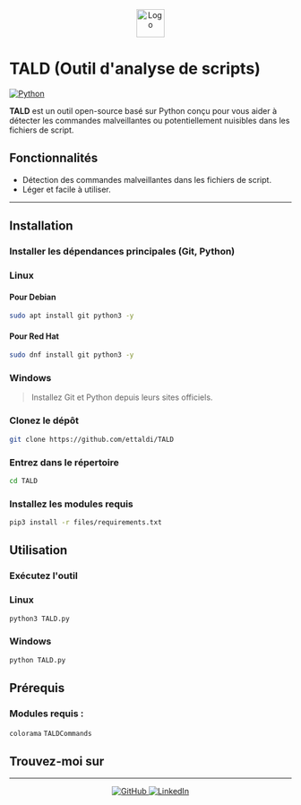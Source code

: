<div align="center">
  <img src="files/logo.png" alt="Logo" width="50" />
</div>

# **TALD (Outil d'analyse de scripts)**

[![Python](https://img.shields.io/badge/Python-3.x-blue?style=for-the-badge&logo=python&logoColor=white)](https://www.python.org/)

**TALD** est un outil open-source basé sur Python conçu pour vous aider à détecter les commandes malveillantes ou potentiellement nuisibles dans les fichiers de script.


## **Fonctionnalités**

- Détection des commandes malveillantes dans les fichiers de script.
- Léger et facile à utiliser.

---


## **Installation**

### **Installer les dépendances principales (Git, Python)**

### **Linux**

#### Pour Debian
```bash
sudo apt install git python3 -y
```

#### Pour Red Hat
```bash
sudo dnf install git python3 -y
```

### **Windows**
> Installez Git et Python depuis leurs sites officiels.




### **Clonez le dépôt**
```bash
git clone https://github.com/ettaldi/TALD
```

### **Entrez dans le répertoire**
```bash
cd TALD
```

### **Installez les modules requis**
```bash
pip3 install -r files/requirements.txt
```



## **Utilisation**

### Exécutez l'outil

### Linux
```bash
python3 TALD.py
```

### Windows
```cmd
python TALD.py
```



## **Prérequis**

### Modules requis :
  `colorama`    `TALDCommands`



## **Trouvez-moi sur**
---

<div align="center">
  <a href="https://github.com/ettaldi" target="_blank">
    <img src="https://img.shields.io/badge/GitHub-171515?style=for-the-badge&logo=github&logoColor=white" alt="GitHub" />
  </a>
  <a href="https://www.linkedin.com/in/mohamed-rayan-ettaldi-6b7501244/" target="_blank">
    <img src="https://img.shields.io/badge/LinkedIn-0A66C2?style=for-the-badge&logo=linkedin&logoColor=white" alt="LinkedIn" />
  </a>
</div>
